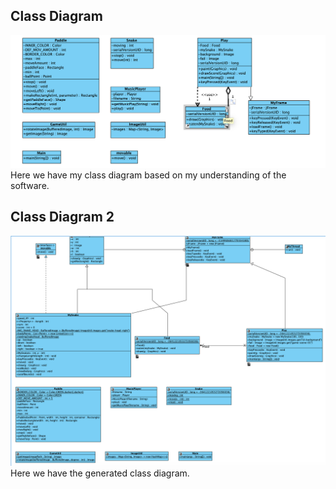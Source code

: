 ## Class Diagram
![](ClassDiagram1.png)
Here we have my class diagram based on my understanding of the software.
## Class Diagram 2
![](ClassDiagram2.png)
Here we have the generated class diagram.